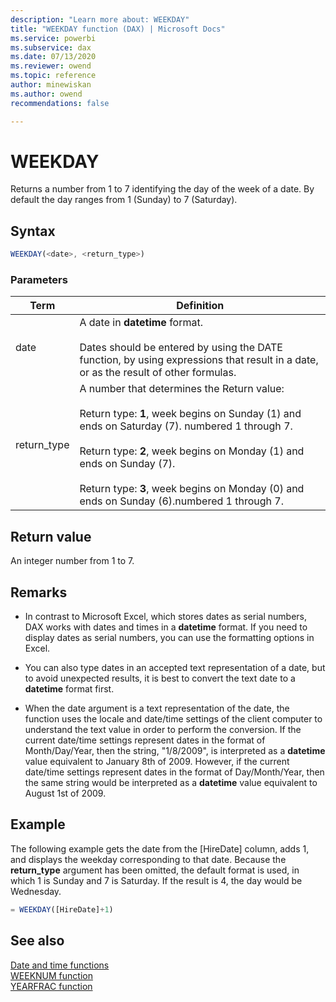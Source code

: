```yaml
---
description: "Learn more about: WEEKDAY"
title: "WEEKDAY function (DAX) | Microsoft Docs"
ms.service: powerbi 
ms.subservice: dax 
ms.date: 07/13/2020
ms.reviewer: owend
ms.topic: reference
author: minewiskan
ms.author: owend 
recommendations: false

---
```

# WEEKDAY

Returns a number from 1 to 7 identifying the day of the week of a date. By default the day ranges from 1 (Sunday) to 7 (Saturday).  
  
## Syntax  
  
```js
WEEKDAY(<date>, <return_type>)  
```
  
### Parameters  
  
|Term|Definition|  
|--------|--------------|  
|date|A date in **datetime** format.<br /><br />Dates should be entered by using the DATE function, by using expressions that result in a date, or as the result of other formulas.|  
|return_type|A number that determines the Return value:<br /><br />Return type: **1**, week begins on Sunday (1) and ends on Saturday (7). numbered 1 through 7.<br /><br />Return type: **2**, week begins on Monday (1) and ends on Sunday (7).<br /><br />Return type: **3**, week begins on Monday (0) and ends on Sunday (6).numbered 1 through 7.|  
  
## Return value

An integer number from 1 to 7.  
  
## Remarks

- In contrast to Microsoft Excel, which stores dates as serial numbers, DAX works with dates and times in a **datetime** format. If you need to display dates as serial numbers, you can use the formatting options in Excel.  
  
- You can also type dates in an accepted text representation of a date, but to avoid unexpected results, it is best to convert the text date to a **datetime** format first.  
  
- When the date argument is a text representation of the date, the function uses the locale and date/time settings of the client computer to understand the text value in order to perform the conversion. If the current date/time settings represent dates in the format of Month/Day/Year, then the string, "1/8/2009", is interpreted as a **datetime** value equivalent to January 8th of 2009. However, if the current date/time settings represent dates in the format of Day/Month/Year, then the same string would be interpreted as a **datetime** value equivalent to August 1st of 2009.  
  
## Example

The following example gets the date from the [HireDate] column, adds 1, and displays the weekday corresponding to that date. Because the **return_type** argument has been omitted, the default format is used, in which 1 is Sunday and 7 is Saturday. If the result is 4, the day would be Wednesday.  
  
```js
= WEEKDAY([HireDate]+1)  
```
  
## See also

[Date and time functions](date-and-time-functions-dax.md)  
[WEEKNUM function](weeknum-function-dax.md)  
[YEARFRAC function](yearfrac-function-dax.md)
